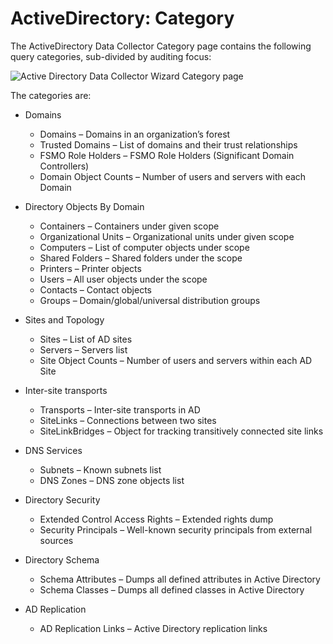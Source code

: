 # ActiveDirectory: Category

The ActiveDirectory Data Collector Category page contains the following query categories,
sub-divided by auditing focus:

![Active Directory Data Collector Wizard Category page](/img/product_docs/accessanalyzer/admin/datacollector/adinventory/category.webp)

The categories are:

- Domains

  - Domains – Domains in an organization’s forest
  - Trusted Domains – List of domains and their trust relationships
  - FSMO Role Holders – FSMO Role Holders (Significant Domain Controllers)
  - Domain Object Counts – Number of users and servers with each Domain

- Directory Objects By Domain

  - Containers – Containers under given scope
  - Organizational Units – Organizational units under given scope
  - Computers – List of computer objects under scope
  - Shared Folders – Shared folders under the scope
  - Printers – Printer objects
  - Users – All user objects under the scope
  - Contacts – Contact objects
  - Groups – Domain/global/universal distribution groups

- Sites and Topology

  - Sites – List of AD sites
  - Servers – Servers list
  - Site Object Counts – Number of users and servers within each AD Site

- Inter-site transports

  - Transports – Inter-site transports in AD
  - SiteLinks – Connections between two sites
  - SiteLinkBridges – Object for tracking transitively connected site links

- DNS Services

  - Subnets – Known subnets list
  - DNS Zones – DNS zone objects list

- Directory Security

  - Extended Control Access Rights – Extended rights dump
  - Security Principals – Well-known security principals from external sources

- Directory Schema

  - Schema Attributes – Dumps all defined attributes in Active Directory
  - Schema Classes – Dumps all defined classes in Active Directory

- AD Replication

  - AD Replication Links – Active Directory replication links
